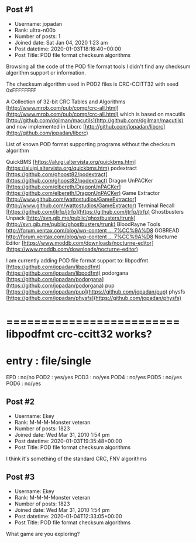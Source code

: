 ## Post #1
- Username: jopadan
- Rank: ultra-n00b
- Number of posts: 1
- Joined date: Sat Jan 04, 2020 1:23 am
- Post datetime: 2020-01-03T18:16:40+00:00
- Post Title: POD file format checksum algorithms

Browsing all the code of the POD file format tools I didn't find any checksum algorithm support or information.

The checksum algorithm used in POD2 files is CRC-CCITT32 with seed 0xFFFFFFFF


A Collection of 32-bit CRC Tables and Algorithms [http://www.mrob.com/pub/comp/crc-all.html](http://www.mrob.com/pub/comp/crc-all.html)
which is based on 
macutils [http://github.com/dgilman/macutils](http://github.com/dgilman/macutils)
and now implemented in
Libcrc [http://github.com/jopadan/libcrc](http://github.com/jopadan/libcrc)

List of known POD format supporting programs without the checksum algorithm

QuickBMS [https://aluigi.altervista.org/quickbms.htm](https://aluigi.altervista.org/quickbms.htm)
podextract [https://github.com/ghoost82/podextract](https://github.com/ghoost82/podextract)
Dragon UnPACKer [https://github.com/elbereth/DragonUnPACKer](https://github.com/elbereth/DragonUnPACKer)
Game Extractor [http://www.github.com/wattostudios/GameExtractor](http://www.github.com/wattostudios/GameExtractor)
Terminal Recall [https://github.com/jtrfp/jtrfp](https://github.com/jtrfp/jtrfp)
Ghostbusters Unpack [http://svn.gib.me/public/ghostbusters/trunk](http://svn.gib.me/public/ghostbusters/trunk)
BloodRayne Tools [http://forum.xentax.com/blog/wp-content ... 7%CC%9A%D8](http://forum.xentax.com/blog/wp-content/plugins/download-protect/downloader.php?d=%93%DB%D3%CE%D0U%E8%97ko%9F%B4km%9A%A6%93%90%CF%95%E0%C2%9C%A7%DAs%9D%A6%D6%E8%D1%8F%E3%8B%E1%D5%94%B1%95%A7%A6%A4%93%E3%D9%C3%D7%8F%D6%C0%9B%AD%D4%B0f%99%D0%E2%CB%90%E2%96%A0%C4%A2%A7%DB%A9%A5%AB%93%E8%D4%CD%DA%87%D7%D4b%A9%D6%A8%AB%A6%D3%DF%D7%8F%E5%8F%E3&v=%D4%E5%CD%D7%CC%9A%D8)
GOBREAD [http://forum.xentax.com/blog/wp-content ... 7%CC%9A%D8](http://forum.xentax.com/blog/wp-content/plugins/download-protect/downloader.php?d=%93%DB%D3%CE%D0U%E8%97ko%9F%B4km%9A%A6%93%90%CF%95%E0%C2%9C%A7%DAs%9D%A6%D6%E8%D1%8F%E3%8B%E1%D5%94%B1%95%A7%A6%A4%93%E3%D9%C3%D7%8F%D6%C0%9B%AD%D4%B0f%99%D0%E2%CB%90%E2%96%A0%C4%A2%A7%DB%A9%A5%AB%93%E8%D4%CD%DA%87%D7%D4b%A0%D6%A6%A9%9C%C5%D7%92%DB%D4%96&v=%D4%E5%CD%D7%CC%9A%D8)
Nocturne Editor [https://www.moddb.com/downloads/nocturne-editor](https://www.moddb.com/downloads/nocturne-editor)

I am currently adding POD file format support to:
libpodfmt [https://github.com/jopadan/libpodfmt](https://github.com/jopadan/libpodfmt)
podorgana [https://github.com/jopadan/podorgana](https://github.com/jopadan/podorgana)
pup [https://github.com/jopadan/pup](https://github.com/jopadan/pup)
physfs [https://github.com/jopadan/physfs](https://github.com/jopadan/physfs)


=========================
libpodfmt crc-ccitt32 works?
=========================
entry : file/single
=========================
EPD   : no/no
POD2 : yes/yes
POD3 : no/yes
POD4 : no/yes
POD5 : no/yes
POD6 : no/yes
## Post #2
- Username: Ekey
- Rank: M-M-M-Monster veteran
- Number of posts: 1823
- Joined date: Wed Mar 31, 2010 1:54 pm
- Post datetime: 2020-01-03T19:35:48+00:00
- Post Title: POD file format checksum algorithms

I think it's something of the standard CRC, FNV algorithms
## Post #3
- Username: Ekey
- Rank: M-M-M-Monster veteran
- Number of posts: 1823
- Joined date: Wed Mar 31, 2010 1:54 pm
- Post datetime: 2020-01-04T12:33:05+00:00
- Post Title: POD file format checksum algorithms

What game are you exploring?
